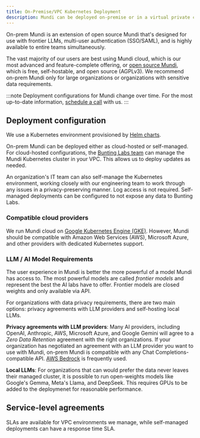 ```yaml
---
title: On-Premise/VPC Kubernetes Deployment
description: Mundi can be deployed on-premise or in a virtual private cloud as a Kubernetes cluster with our Helm charts
---
```


On-prem Mundi is an extension of open source Mundi that's designed for use with frontier LLMs,
multi-user authentication (SSO/SAML), and is highly available to entire teams simultaneously.

The vast majority of our users are best using Mundi cloud, which is our most advanced
and feature-complete offering, or
[open source Mundi](https://github.com/buntinglabs/mundi.ai), which is free, self-hostable, and
open source (AGPLv3). We recommend on-prem Mundi only for large
organizations or organizations with sensitive data requirements.

:::note
Deployment configurations for Mundi change over time. For the most up-to-date
information, [schedule a call](https://cal.com/buntinglabs/30min) with us.
:::

## Deployment configuration

We use a Kubernetes environment provisioned by [Helm charts](https://helm.sh/).

On-prem Mundi can be deployed either as cloud-hosted or self-managed. For
cloud-hosted configurations, the [Bunting Labs team](https://buntinglabs.com/)
can manage the Mundi Kubernetes
cluster in your VPC. This allows us to deploy updates as needed.

An organization's IT team can also self-manage the Kubernetes environment,
working closely with our engineering team to work through any issues in a
privacy-preserving manner. Log access is not required. Self-managed deployments
can be configured to not expose any data to Bunting Labs.

### Compatible cloud providers

We run Mundi cloud on
[Google Kubernetes Engine (GKE)](https://cloud.google.com/kubernetes-engine). However, Mundi should be
compatible with Amazon Web Services (AWS), Microsoft Azure, and other providers
with dedicated Kubernetes support.

### LLM / AI Model Requirements

The user experience in Mundi is better the more powerful of a model Mundi has
access to. The most powerful models are called *frontier models* and represent
the best the AI labs have to offer. Frontier models are closed weights and only
available via API.

For organizations with data privacy requirements, there are two main options:
privacy agreements with LLM providers and self-hosting local LLMs.

**Privacy agreements with LLM providers**: Many AI providers, including OpenAI,
Anthropic, AWS, Microsoft Azure, and Google Gemini will agree to a
*Zero Data Retention* agreement with the right organizations. If your organization
has negotiated an agreement with an LLM provider you want to use with Mundi,
on-prem Mundi is compatible with any Chat Completions-compatible API.
[AWS Bedrock](https://aws.amazon.com/bedrock/) is frequently used.

**Local LLMs**: For organizations that can would prefer the data never leaves
their managed cluster, it is possible to run open-weights models like Google's Gemma,
Meta's Llama, and DeepSeek. This requires GPUs to be added to the deploymenet for
reasonable performance.

## Service-level agreements

SLAs are available for VPC environments we manage, while self-managed deployments
can have a response time SLA.
